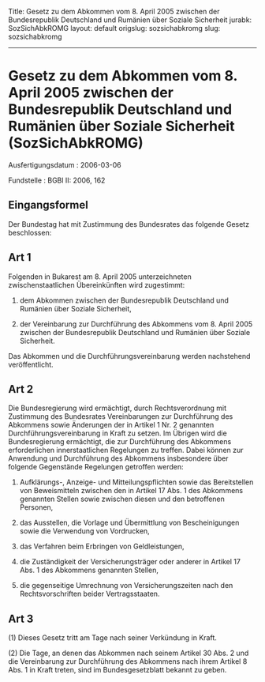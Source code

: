 Title: Gesetz zu dem Abkommen vom 8. April 2005 zwischen der Bundesrepublik Deutschland
  und Rumänien über Soziale Sicherheit
jurabk: SozSichAbkROMG
layout: default
origslug: sozsichabkromg
slug: sozsichabkromg

---

# Gesetz zu dem Abkommen vom 8. April 2005 zwischen der Bundesrepublik Deutschland und Rumänien über Soziale Sicherheit (SozSichAbkROMG)

Ausfertigungsdatum
:   2006-03-06

Fundstelle
:   BGBl II: 2006, 162



## Eingangsformel

Der Bundestag hat mit Zustimmung des Bundesrates das folgende Gesetz
beschlossen:


## Art 1

Folgenden in Bukarest am 8. April 2005 unterzeichneten
zwischenstaatlichen Übereinkünften wird zugestimmt:

1.  dem Abkommen zwischen der Bundesrepublik Deutschland und Rumänien über
    Soziale Sicherheit,


2.  der Vereinbarung zur Durchführung des Abkommens vom 8. April 2005
    zwischen der Bundesrepublik Deutschland und Rumänien über Soziale
    Sicherheit.



Das Abkommen und die Durchführungsvereinbarung werden nachstehend
veröffentlicht.


## Art 2

Die Bundesregierung wird ermächtigt, durch Rechtsverordnung mit
Zustimmung des Bundesrates Vereinbarungen zur Durchführung des
Abkommens sowie Änderungen der in Artikel 1 Nr. 2 genannten
Durchführungsvereinbarung in Kraft zu setzen. Im Übrigen wird die
Bundesregierung ermächtigt, die zur Durchführung des Abkommens
erforderlichen innerstaatlichen Regelungen zu treffen. Dabei können
zur Anwendung und Durchführung des Abkommens insbesondere über
folgende Gegenstände Regelungen getroffen werden:

1.  Aufklärungs-, Anzeige- und Mitteilungspflichten sowie das
    Bereitstellen von Beweismitteln zwischen den in Artikel 17 Abs. 1 des
    Abkommens genannten Stellen sowie zwischen diesen und den betroffenen
    Personen,


2.  das Ausstellen, die Vorlage und Übermittlung von Bescheinigungen sowie
    die Verwendung von Vordrucken,


3.  das Verfahren beim Erbringen von Geldleistungen,


4.  die Zuständigkeit der Versicherungsträger oder anderer in Artikel 17
    Abs. 1 des Abkommens genannten Stellen,


5.  die gegenseitige Umrechnung von Versicherungszeiten nach den
    Rechtsvorschriften beider Vertragsstaaten.





## Art 3

(1) Dieses Gesetz tritt am Tage nach seiner Verkündung in Kraft.

(2) Die Tage, an denen das Abkommen nach seinem Artikel 30 Abs. 2 und
die Vereinbarung zur Durchführung des Abkommens nach ihrem Artikel 8
Abs. 1 in Kraft treten, sind im Bundesgesetzblatt bekannt zu geben.

